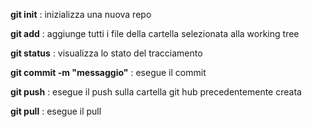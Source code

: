 **git init** : inizializza una nuova repo

**git add** : aggiunge tutti i file della cartella selezionata alla working tree

**git status** : visualizza lo stato del tracciamento

**git commit -m "messaggio"** : esegue il commit

**git push** : esegue il push sulla cartella git hub precedentemente creata

**git pull** : esegue il pull 

